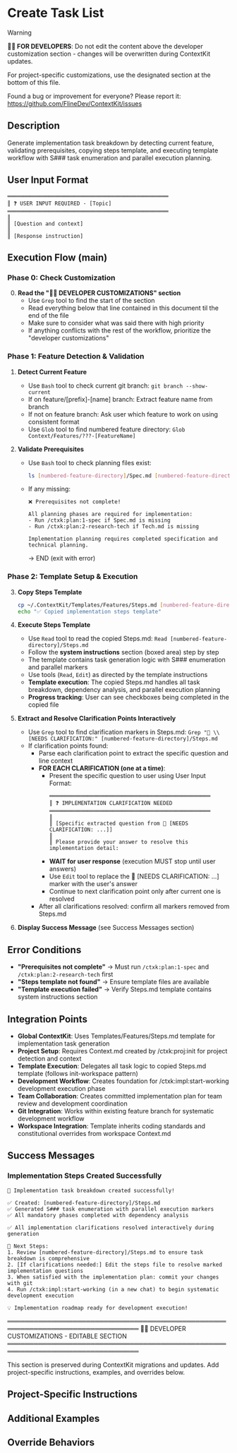 # Create Task List
<!-- Template Version: 6 | ContextKit: 0.2.0 | Updated: 2025-10-02 -->

> [!WARNING]
> **👩‍💻 FOR DEVELOPERS**: Do not edit the content above the developer customization section - changes will be overwritten during ContextKit updates.
>
> For project-specific customizations, use the designated section at the bottom of this file.
>
> Found a bug or improvement for everyone? Please report it: https://github.com/FlineDev/ContextKit/issues

## Description
Generate implementation task breakdown by detecting current feature, validating prerequisites, copying steps template, and executing template workflow with S### task enumeration and parallel execution planning.

## User Input Format

```
═══════════════════════════════════════════════════
║ ❓ USER INPUT REQUIRED - [Topic]
═══════════════════════════════════════════════════
║
║ [Question and context]
║
║ [Response instruction]
```

## Execution Flow (main)

### Phase 0: Check Customization

0. **Read the "👩‍💻 DEVELOPER CUSTOMIZATIONS" section**
   - Use `Grep` tool to find the start of the section
   - Read everything below that line contained in this document til the end of the file
   - Make sure to consider what was said there with high priority
   - If anything conflicts with the rest of the workflow, prioritize the "developer customizations"

### Phase 1: Feature Detection & Validation

1. **Detect Current Feature**
   - Use `Bash` tool to check current git branch: `git branch --show-current`
   - If on feature/[prefix]-[name] branch: Extract feature name from branch
   - If not on feature branch: Ask user which feature to work on using consistent format
   - Use `Glob` tool to find numbered feature directory: `Glob Context/Features/???-[FeatureName]`

2. **Validate Prerequisites**
   - Use `Bash` tool to check planning files exist:
     ```bash
     ls [numbered-feature-directory]/Spec.md [numbered-feature-directory]/Tech.md
     ```
   - If any missing:
     ```
     ❌ Prerequisites not complete!

     All planning phases are required for implementation:
     - Run /ctxk:plan:1-spec if Spec.md is missing
     - Run /ctxk:plan:2-research-tech if Tech.md is missing

     Implementation planning requires completed specification and technical planning.
     ```
     → END (exit with error)

### Phase 2: Template Setup & Execution

3. **Copy Steps Template**
   ```bash
   cp ~/.ContextKit/Templates/Features/Steps.md [numbered-feature-directory]/Steps.md
   echo "✅ Copied implementation steps template"
   ```

4. **Execute Steps Template**
   - Use `Read` tool to read the copied Steps.md: `Read [numbered-feature-directory]/Steps.md`
   - Follow the **system instructions** section (boxed area) step by step
   - The template contains task generation logic with S### enumeration and parallel markers
   - Use tools (`Read`, `Edit`) as directed by the template instructions
   - **Template execution**: The copied Steps.md handles all task breakdown, dependency analysis, and parallel execution planning
   - **Progress tracking**: User can see checkboxes being completed in the copied file

5. **Extract and Resolve Clarification Points Interactively**
   - Use `Grep` tool to find clarification markers in Steps.md: `Grep "🚨 \\[NEEDS CLARIFICATION:" [numbered-feature-directory]/Steps.md`
   - If clarification points found:
     - Parse each clarification point to extract the specific question and line context
     - **FOR EACH CLARIFICATION (one at a time)**:
       - Present the specific question to user using User Input Format:
         ```
         ═══════════════════════════════════════════════════
         ║ ❓ IMPLEMENTATION CLARIFICATION NEEDED
         ═══════════════════════════════════════════════════
         ║
         ║ [Specific extracted question from 🚨 [NEEDS CLARIFICATION: ...]]
         ║
         ║ Please provide your answer to resolve this implementation detail:
         ```
       - **WAIT for user response** (execution MUST stop until user answers)
       - Use `Edit` tool to replace the 🚨 [NEEDS CLARIFICATION: ...] marker with the user's answer
       - Continue to next clarification point only after current one is resolved
     - After all clarifications resolved: confirm all markers removed from Steps.md

6. **Display Success Message** (see Success Messages section)

## Error Conditions

- **"Prerequisites not complete"** → Must run `/ctxk:plan:1-spec` and `/ctxk:plan:2-research-tech` first
- **"Steps template not found"** → Ensure template files are available
- **"Template execution failed"** → Verify Steps.md template contains system instructions section

## Integration Points

- **Global ContextKit**: Uses Templates/Features/Steps.md template for implementation task generation
- **Project Setup**: Requires Context.md created by /ctxk:proj:init for project detection and context
- **Template Execution**: Delegates all task logic to copied Steps.md template (follows init-workspace pattern)
- **Development Workflow**: Creates foundation for /ctxk:impl:start-working development execution phase
- **Team Collaboration**: Creates committed implementation plan for team review and development coordination
- **Git Integration**: Works within existing feature branch for systematic development workflow
- **Workspace Integration**: Template inherits coding standards and constitutional overrides from workspace Context.md

## Success Messages

### Implementation Steps Created Successfully
```
🎉 Implementation task breakdown created successfully!

✅ Created: [numbered-feature-directory]/Steps.md
✅ Generated S### task enumeration with parallel execution markers
✅ All mandatory phases completed with dependency analysis

✅ All implementation clarifications resolved interactively during generation

🔗 Next Steps:
1. Review [numbered-feature-directory]/Steps.md to ensure task breakdown is comprehensive
2. [If clarifications needed:] Edit the steps file to resolve marked implementation questions
3. When satisfied with the implementation plan: commit your changes with git
4. Run /ctxk:impl:start-working (in a new chat) to begin systematic development execution

💡 Implementation roadmap ready for development execution!
```


════════════════════════════════════════════════════════════════════════════════
👩‍💻 DEVELOPER CUSTOMIZATIONS - EDITABLE SECTION
════════════════════════════════════════════════════════════════════════════════

This section is preserved during ContextKit migrations and updates.
Add project-specific instructions, examples, and overrides below.

## Project-Specific Instructions

<!-- Add any project-specific guidance for task breakdown and step creation here -->

## Additional Examples

<!-- Add examples of task breakdown patterns that work well with your project -->

## Override Behaviors

<!-- Document any project-specific task organization overrides here -->